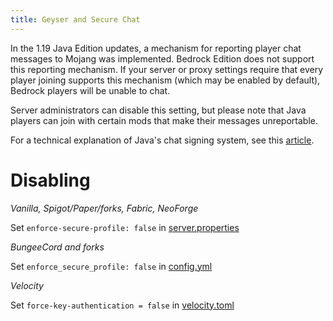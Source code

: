 ```yaml
---
title: Geyser and Secure Chat
---
```


In the 1.19 Java Edition updates, a mechanism for reporting player chat messages to Mojang was implemented. 
Bedrock Edition does not support this reporting mechanism.
If your server or proxy settings require that every player joining supports this mechanism (which may be enabled by default), 
Bedrock players will be unable to chat.

Server administrators can disable this setting, but please note that Java players can join with certain mods that make their messages unreportable.

For a technical explanation of Java's chat signing system, see this [article](https://gist.github.com/kennytv/ed783dd244ca0321bbd882c347892874).

# Disabling

*Vanilla, Spigot/Paper/forks, Fabric, NeoForge*

Set `enforce-secure-profile: false` in [server.properties](https://minecraft.fandom.com/wiki/Server.properties)

*BungeeCord and forks*

Set `enforce_secure_profile: false` in [config.yml](https://www.spigotmc.org/wiki/bungeecord-configuration-guide/)

*Velocity*

Set `force-key-authentication = false` in [velocity.toml](https://github.com/PaperMC/Velocity/blob/dev/3.0.0/proxy/src/main/resources/default-velocity.toml#L19)
